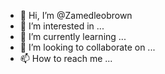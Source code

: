 - 👋 Hi, I’m @Zamedleobrown
- 👀 I’m interested in ...
- 🌱 I’m currently learning ...
- 💞️ I’m looking to collaborate on ...
- 📫 How to reach me ...

<!---
Zamedleobrown/Zamedleobrown is a ✨ special ✨ repository because its `README.md` (this file) appears on your GitHub profile.
You can click the Preview link to take a look at your changes.
--->
